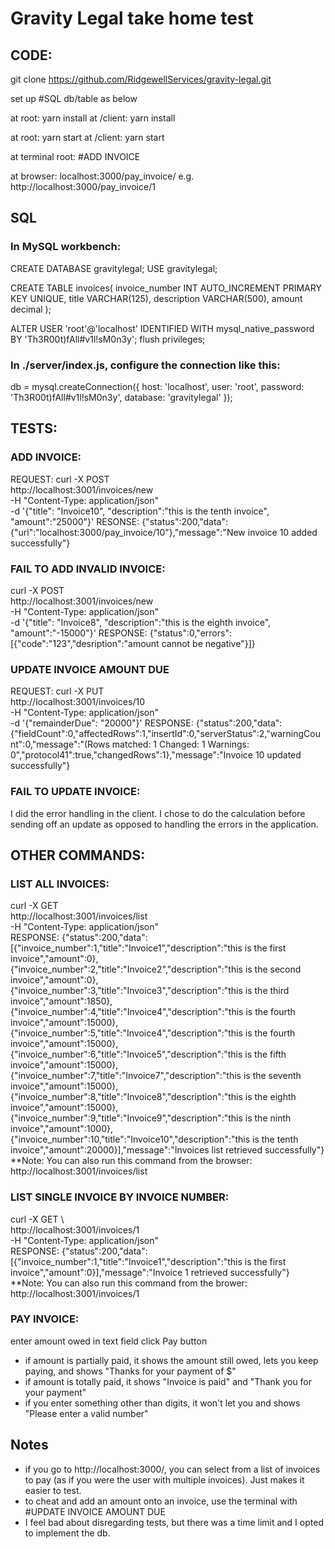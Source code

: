 # Gravity Legal take home test
## CODE:
git clone https://github.com/RidgewellServices/gravity-legal.git

set up #SQL db/table as below

at root:
yarn install
at /client:
yarn install

at root:
yarn start
at /client:
yarn start

at terminal root:
#ADD INVOICE

at browser:
localhost:3000/pay_invoice/<invoice number>
e.g. http://localhost:3000/pay_invoice/1

## SQL
### In MySQL workbench:
CREATE DATABASE gravitylegal;
USE gravitylegal;

CREATE TABLE invoices(
invoice_number INT AUTO_INCREMENT PRIMARY KEY UNIQUE,
title VARCHAR(125),
description VARCHAR(500),
amount decimal
);

ALTER USER 'root'@'localhost' IDENTIFIED WITH mysql_native_password BY 'Th3R00t)fAll#v1l!sM0n3y';
flush privileges;

### In ./server/index.js, configure the connection like this:
db = mysql.createConnection({
  host: 'localhost',
  user: 'root',
  password: 'Th3R00t)fAll#v1l!sM0n3y',
  database: 'gravitylegal'
});

## TESTS:
### ADD INVOICE:
REQUEST:
curl -X POST \
 http://localhost:3001/invoices/new \
 -H "Content-Type: application/json" \
 -d '{"title": "Invoice10", "description":"this is the tenth invoice", "amount":"25000"}'
RESONSE:
{"status":200,"data":{"url":"localhost:3000/pay_invoice/10"},"message":"New invoice 10 added successfully"}

### FAIL TO ADD INVALID INVOICE:
curl -X POST \
 http://localhost:3001/invoices/new \
 -H "Content-Type: application/json" \
 -d '{"title": "Invoice8", "description":"this is the eighth invoice", "amount":"-15000"}'
RESPONSE:
{"status":0,"errors":[{"code":"123","desription":"amount cannot be negative"}]}

### UPDATE INVOICE AMOUNT DUE
REQUEST:
curl -X PUT \
 http://localhost:3001/invoices/10 \
 -H "Content-Type: application/json" \
 -d '{"remainderDue": "20000"}'
 RESPONSE:
 {"status":200,"data":{"fieldCount":0,"affectedRows":1,"insertId":0,"serverStatus":2,"warningCount":0,"message":"(Rows matched: 1  Changed: 1  Warnings: 0","protocol41":true,"changedRows":1},"message":"Invoice 10 updated successfully"}

 ### FAIL TO UPDATE INVOICE:
 I did the error handling in the client. I chose to do the calculation before sending off an update as opposed to handling the errors in the application.

## OTHER COMMANDS:
### LIST ALL INVOICES:
curl -X GET \
 http://localhost:3001/invoices/list \
 -H "Content-Type: application/json" \
 RESPONSE:
 {"status":200,"data":[{"invoice_number":1,"title":"Invoice1","description":"this is the first invoice","amount":0},{"invoice_number":2,"title":"Invoice2","description":"this is the second invoice","amount":0},{"invoice_number":3,"title":"Invoice3","description":"this is the third invoice","amount":1850},{"invoice_number":4,"title":"Invoice4","description":"this is the fourth invoice","amount":15000},{"invoice_number":5,"title":"Invoice4","description":"this is the fourth invoice","amount":15000},{"invoice_number":6,"title":"Invoice5","description":"this is the fifth invoice","amount":15000},{"invoice_number":7,"title":"Invoice7","description":"this is the seventh invoice","amount":15000},{"invoice_number":8,"title":"Invoice8","description":"this is the eighth invoice","amount":15000},{"invoice_number":9,"title":"Invoice9","description":"this is the ninth invoice","amount":1000},{"invoice_number":10,"title":"Invoice10","description":"this is the tenth invoice","amount":20000}],"message":"Invoices list retrieved successfully"}
**Note: You can also run this command from the browser:
http://localhost:3001/invoices/list

### LIST SINGLE INVOICE BY INVOICE NUMBER:
curl -X GET \       
 http://localhost:3001/invoices/1 \
 -H "Content-Type: application/json" \
 RESPONSE:
{"status":200,"data":[{"invoice_number":1,"title":"Invoice1","description":"this is the first invoice","amount":0}],"message":"Invoice 1 retrieved successfully"}
**Note: You can also run this command from the brower:
http://localhost:3001/invoices/1

### PAY INVOICE:
enter amount owed in text field
click Pay button

- if amount is partially paid, it shows the amount still owed, lets you keep paying, and shows "Thanks for your payment of $<amount>"
- if amount is totally paid, it shows "Invoice is paid" and "Thank you for your payment"
- if you enter something other than digits, it won't let you and shows "Please enter a valid number"

## Notes
- if you go to http://localhost:3000/, you can select from a list of invoices to pay (as if you were the user with multiple invoices). Just makes it easier to test.
- to cheat and add an amount onto an invoice, use the terminal with #UPDATE INVOICE AMOUNT DUE
- I feel bad about disregarding tests, but there was a time limit and I opted to implement the db.
